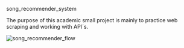 song_recommender_system 


The purpose of this academic small project is mainly to practice web scraping and working with API´s.





![song_recommender_flow](https://user-images.githubusercontent.com/111697941/226649052-5515a17a-868a-4703-bf65-dfed5751c0e4.jpg)
